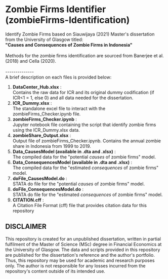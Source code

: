 # Zombie Firms Identifier (zombieFirms-Identification)
Identify Zombie Firms based on Siauwijaya (2021) Master's dissertation from the University of Glasgow titled: <br>__"Causes and Consequences of Zombie Firms in Indonesia"__<br />
<br>
Methods for the zombie firms identification are sourced from Banerjee et al. (2018) and Cella (2020).
<br />
<br>--------------<br />
A brief description on each files is provided below:
1. __DataCenter_Hub.xlsx__ : <br>Contains the raw data for ICR and its original dummy codification (if ICR<1 = 1, else 0) and all data needed for the dissertation.<br />
2. __ICR_Dummy.xlsx__ : <br>The standalone excel file to interact with the zombieFirms_Checker.ipynb file.<br />
3. __zombieFirms_Checker.ipynb__ : <br>Jupyter notebook file containing the script that identify zombie firms using the ICR_Dummy.xlsx data.<br />
4. __zombieShare_Output.xlsx__ : <br>Output file of zombieFirms_Checker.ipynb. Contains the annual zombie share in Indonesia from 1999 to 2019.<br />
5. __Data_CausesModel (available in .dta and .xlsx)__ : <br>The compiled data for the "potential *causes* of zombie firms" model.<br />
6. __Data_ConsequencesModel (available in .dta and .xlsx)__ : <br>The compiled data for the "estimated *consequences* of zombie firms" model.<br />
7. __doFile_CausesModel.do__ : <br>STATA do file for the "potential *causes* of zombie firms" model.<br />
8. __doFile_ConsequencesModel.do__ : <br>STATA do file for the "estimated *consequences* of zombie firms" model.<br />
9. __CITATION.cff__ : <br>A Citation File Format (cff) file that provides citation data for this repository<br />

## DISCLAIMER
This repository is created for an unpublished dissertation, written in partial fulfilment of the Master of Science (MSc) degree in Financial Economics at the University of Glasgow. The data and scripts provided in this repository are published for the dissertation's reference and the author's portfolio. Thus, this repository may be used for academic and research purposes only. The author is not responsible for any losses incurred from the repository's content outside of its intended use.

